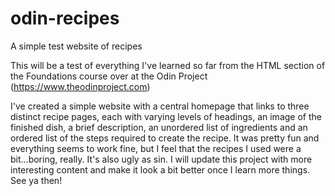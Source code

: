 # odin-recipes
A simple test website of recipes

This will be a test of everything I've learned so far from the HTML
section of the Foundations course over at the Odin Project
(https://www.theodinproject.com)

I've created a simple website with a central homepage that links to
three distinct recipe pages, each with varying levels of headings, an
image of the finished dish, a brief description, an unordered list of
ingredients and an ordered list of the steps required to create the
recipe. It was pretty fun and everything seems to work fine, but I feel
that the recipes I used were a bit...boring, really. It's also ugly as
sin. I will update this project with more interesting content and make
it look a bit better once I learn more things. See ya then!
